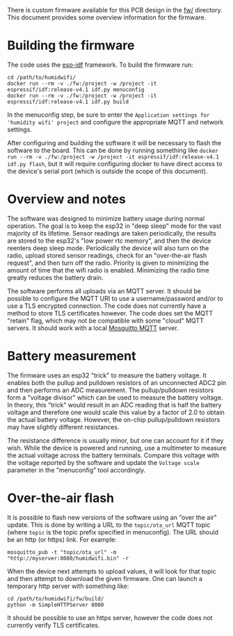 There is custom firmware available for this PCB design in the
[fw/](../fw/) directory. This document provides some overview
information for the firmware.

Building the firmware
=====================

The code uses the
[esp-idf](https://docs.espressif.com/projects/esp-idf/en/latest/esp32/index.html)
framework. To build the firmware run:

```
cd /path/to/humidwifi/
docker run --rm -v ./fw:/project -w /project -it espressif/idf:release-v4.1 idf.py menuconfig
docker run --rm -v ./fw:/project -w /project -it espressif/idf:release-v4.1 idf.py build
```

In the menuconfig step, be sure to enter the `Application settings for
'humidity wifi' project` and configure the appropriate MQTT and
network settings.

After configuring and building the software it will be necessary to
flash the software to the board. This can be done by running something
like `docker run --rm -v ./fw:/project -w /project -it
espressif/idf:release-v4.1 idf.py flash`, but it will require
configuring docker to have direct access to the device's serial port
(which is outside the scope of this document).

Overview and notes
==================

The software was designed to minimize battery usage during normal
operation. The goal is to keep the esp32 in "deep sleep" mode for the
vast majority of its lifetime. Sensor readings are taken periodically,
the results are stored to the esp32's "low power rtc memory", and then
the device reenters deep sleep mode. Periodically the device will also
turn on the radio, upload stored sensor readings, check for an
"over-the-air flash request", and then turn off the radio. Priority is
given to minimizing the amount of time that the wifi radio is enabled.
Minimizing the radio time greatly reduces the battery drain.

The software performs all uploads via an MQTT server. It should be
possible to configure the MQTT URI to use a username/password and/or
to use a TLS encrypted connection. The code does not currently have a
method to store TLS certificates however. The code does set the MQTT
"retain" flag, which may not be compatible with some "cloud" MQTT
servers. It should work with a local
[Mosquitto MQTT](https://mosquitto.org/) server.

Battery measurement
===================

The firmware uses an esp32 "trick" to measure the battery voltage. It
enables both the pullup and pulldown resistors of an unconnected ADC2
pin and then performs an ADC measurement. The pullup/pulldown
resistors form a "voltage divisor" which can be used to measure the
battery voltage. In theory, this "trick" would result in an ADC
reading that is half the battery voltage and therefore one would scale
this value by a factor of 2.0 to obtain the actual battery voltage.
However, the on-chip pullup/pulldown resistors may have slightly
different resistances.

The resistance difference is usually minor, but one can account for it
if they wish. While the device is powered and running, use a
multimeter to measure the actual voltage across the battery terminals.
Compare this voltage with the voltage reported by the software and
update the `Voltage scale` parameter in the "menuconfig" tool
accordingly.

Over-the-air flash
==================

It is possible to flash new versions of the software using an "over
the air" update. This is done by writing a URL to the `topic/ota_url`
MQTT topic (where `topic` is the topic prefix specified in
menuconfig). The URL should be an http (or https) link. For example:

```
mosquitto_pub -t "topic/ota_url" -m "http://myserver:8080/humidwifi.bin" -r
```

When the device next attempts to upload values, it will look for that
topic and then attempt to download the given firmware. One can launch
a temporary http server with something like:

```
cd /path/to/humidwifi/fw/build/
python -m SimpleHTTPServer 8080
```

It should be possible to use an https server, however the code does
not currently verify TLS certificates.
